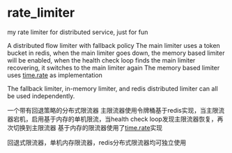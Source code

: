 # rate_limiter
my rate limiter for distributed service, just for fun

A distributed flow limiter with fallback policy 
The main limiter uses a token bucket in redis, when the main limiter goes down, the memory based limiter will be enabled, when the health check loop finds the main limiter recovering, it switches to the main limiter again 
The memory based limiter uses [time.rate](https://pkg.go.dev/golang.org/x/time/rate) as implementation

The fallback limiter, in-memory limiter, and redis distributed limiter can all be used independently.

一个带有回退策略的分布式限流器
主限流器使用令牌桶基于redis实现，当主限流器宕机，启用基于内存的单机限流，当health check loop发现主限流器恢复，再次切换到主限流器
基于内存的限流器使用了[time.rate](https://pkg.go.dev/golang.org/x/time/rate)实现

回退式限流器，单机内存限流器，redis分布式限流器均可独立使用
